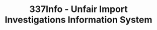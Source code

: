 ---
bigquery: https://console.cloud.google.com/bigquery?p=patents-public-data&d=usitc_investigations&page=dataset&project=sheets-management-319211
citation: US International Trade Commission 337Info Unfair Import Investigations Information
  System
contributors: US International Trade Comission
cost: None
description: US International Trade Commission 337Info Unfair Import Investigations
  Information System contains data on investigations done under Section 337. Section
  337 declares the infringement of certain statutory intellectual property rights
  and other forms of unfair competition in import trade to be unlawful practices.
  Most Section 337 investigations involve allegations of patent or registered trademark
  infringement.
documentation: FAQ and tutorial available on the site
last_edit: 04/06/2022, 22:59:41
location: https://pubapps2.usitc.gov/337external/
maintained_by: US International Trade Comission
schema_fields:
- dateComplaintFiled
- htsNumbers
- scheduledEndDateEvidHear
- actualStartDateEvidHear
- currentStatus
- finalDetNoViolation
- dateOfPublicationFrNotice
- finalIdOnViolationDue
- teoIdDueDate
- internalRemand
- investigationType
- gcAttorney
- ouiiParticipation
- patentNumber
- targetDate
- cafcAppeals
- investigationTermDate
- endDateMarkmanHearing
- investigationNo
- teoIdIssueDate
- id
- scheduledStartDateEvidHear
- trademarkNumbers
- issueDateOtherNonFinal
- actualEndDateEvidHear
- startDateMarkmanHearing
- publication_number
- invUnfairAct
- respondent
- finalDetViolation
- teoProceedingInvolved
- docketNo
- ouiiAttorney
- aljAssigned
- markmanHearing
- dateCreated
- title
- copyrightNumbers
- patentNumbers
- finalIdOnViolationIssue
- lastUpdated
- currentActiveALJ
- teoReliefGranted
- complainant
shortname: unfair_import_investigations
tags:
- import
- legal
- trade
timeframe: 2008-2021 (prior to 2008 downloadable as a JSON file)
title: 337Info - Unfair Import Investigations Information System
uuid: 2721f5ec-e599-4890-9265-9706719fc71e
---
